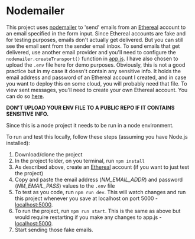 # Nodemailer

This project uses [nodemailer](https://nodemailer.com/about/) to 'send' emails from an [Ethereal](https://ethereal.email) account to an email specified in the form input. Since Ethereal accounts are fake and for testing purposes, emails don't actually get delivered. But you can still see the email sent from the sender email inbox. To send emails that get delivered, use another email provider and you'll need to configure the `nodemailer.createTransport()` function in [app.js](https://github.com/oneminch/nodemailer/blob/master/app.js). I have also chosen to upload the `.env` file here for demo purposes. Obviously, this is not a good practice but in my case it doesn't contain any sensitive info. It holds the email address and password of an Ethereal account I created, and in case you want to deploy this on some cloud, you will probably need that file. To view sent messages, you'll need to create your own Ethereal account. You can do so [here](https://ethereal.email). 


**DON'T UPLOAD YOUR ENV FILE TO A PUBLIC REPO IF IT CONTAINS SENSITIVE INFO.**

Since this is a node project it needs to be run in a node environment.

To run and test this locally, follow these steps (assuming you have Node.js installed):
1. Download/clone the project
2. In the project folder, on you terminal, run `npm install`
3. As described above, create an [Ethereal](https://ethereal.email) account (if you want to just test the project)
4. Copy and paste the email address (*NM_EMAIL_ADDR*) and password (*NM_EMAIL_PASS*) values to the `.env` file
5. To test as you code, run `npm run dev`. This will watch changes and run this project whenever you save at localhost on port 5000 - [localhost:5000](localhost:5000). 
6. To run the project, run `npm run start`. This is the same as above but would require restarting if you make any changes to app.js - [localhost:5000](localhost:5000).
7. Start sending those fake emails.
